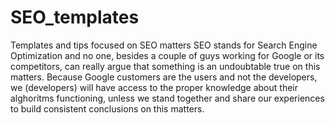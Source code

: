 # SEO_templates
Templates and tips focused on SEO matters
SEO stands for Search Engine Optimization and no one, besides a couple of guys working for Google or its competitors, can really argue that something is an undoubtable true on this matters. Because Google customers are the users and not the developers, we (developers) will have access to the proper knowledge about their alghoritms functioning, unless we stand together and share our experiences to build consistent conclusions on this matters.
